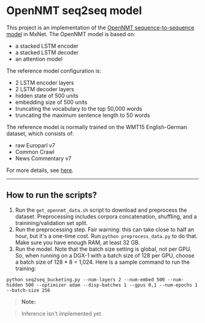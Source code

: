 OpenNMT seq2seq model
==========================

This project is an implementation of the [OpenNMT sequence-to-sequence model](http://opennmt.net/Models/) in MxNet. The OpenNMT model is based on:

- a stacked LSTM encoder
- a stacked LSTM decoder
- an attention model
 
The reference model configuration is:

- 2 LSTM encoder layers
- 2 LSTM decoder layers
- hidden state of 500 units
- embedding size of 500 units
- truncating the vocabulary to the top 50,000 words
- truncating the maximum sentence length to 50 words

The reference model is normally trained on the WMT15 English-German dataset, which consists of:

- raw Europarl v7
- Common Crawl
- News Commentary v7

For more details, see [here](http://opennmt.net/Models/).
 
----------

How to run the scripts?
-------------------------------

 1. Run the `get_opennmt_data.sh` script to download and preprocess the dataset. Preprocessing includes corpora concatenation, shuffling, and a trainining/validation set split.
 2. Run the preprocessing step. Fair warning: this can take close to half an hour, but it's a one-time cost. Run `python preprocess_data.py` to do that. Make sure you have enough RAM, at least 32 GB.
 3. Run the model. Note that the batch size setting is global, not per GPU. So, when running on a DGX-1 with a batch size of 128 per GPU, choose a batch size of 128 * 8 = 1,024. Here is a sample command to run the training:

```python seq2seq_bucketing.py --num-layers 2 --num-embed 500 --num-hidden 500 --optimizer adam --disp-batches 1 --gpus 0,1 --num-epochs 1 --batch-size 256```


> **Note:**

> Inference isn't implemented yet.

